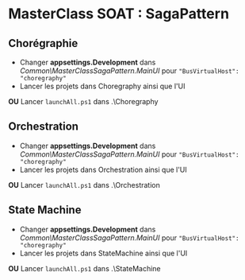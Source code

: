 # MasterClass SOAT : SagaPattern

## Chorégraphie
- Changer **appsettings.Development** dans *Common\MasterClassSagaPattern.MainUI* pour `"BusVirtualHost": "choregraphy"`
- Lancer les projets dans Choregraphy ainsi que l'UI

**OU**
Lancer `launchAll.ps1` dans .\Choregraphy

## Orchestration
- Changer **appsettings.Development** dans *Common\MasterClassSagaPattern.MainUI* pour `"BusVirtualHost": "choregraphy"`
- Lancer les projets dans Orchestration ainsi que l'UI

**OU**
Lancer `launchAll.ps1` dans .\Orchestration

## State Machine
- Changer **appsettings.Development** dans *Common\MasterClassSagaPattern.MainUI* pour `"BusVirtualHost": "choregraphy"`
- Lancer les projets dans StateMachine ainsi que l'UI

**OU**
Lancer `launchAll.ps1` dans .\StateMachine
